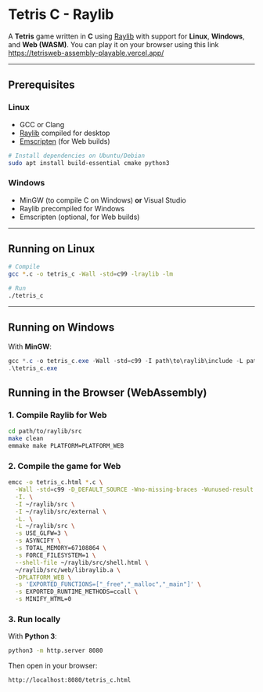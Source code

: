 
# Tetris C - Raylib

A **Tetris** game written in **C** using [Raylib](https://www.raylib.com/) with support for **Linux**, **Windows**, and **Web (WASM)**.
You can play it on your browser using this link https://tetrisweb-assembly-playable.vercel.app/

---

## Prerequisites

### Linux
- GCC or Clang
- [Raylib](https://github.com/raysan5/raylib) compiled for desktop
- [Emscripten](https://emscripten.org/) (for Web builds)

```bash
# Install dependencies on Ubuntu/Debian
sudo apt install build-essential cmake python3
````

### Windows

* MinGW (to compile C on Windows) **or** Visual Studio
* Raylib precompiled for Windows
* Emscripten (optional, for Web builds)

---

## Running on Linux

```bash
# Compile
gcc *.c -o tetris_c -Wall -std=c99 -lraylib -lm

# Run
./tetris_c
```

---

## Running on Windows

With **MinGW**:

```powershell
gcc *.c -o tetris_c.exe -Wall -std=c99 -I path\to\raylib\include -L path\to\raylib\lib -lraylib -lopengl32 -lgdi32 -lwinmm
.\tetris_c.exe
```

## Running in the Browser (WebAssembly)

### 1. Compile Raylib for Web

```bash
cd path/to/raylib/src
make clean
emmake make PLATFORM=PLATFORM_WEB
```

### 2. Compile the game for Web

```bash
emcc -o tetris_c.html *.c \
  -Wall -std=c99 -D_DEFAULT_SOURCE -Wno-missing-braces -Wunused-result -Os \
  -I. \
  -I ~/raylib/src \
  -I ~/raylib/src/external \
  -L. \
  -L ~/raylib/src \
  -s USE_GLFW=3 \
  -s ASYNCIFY \
  -s TOTAL_MEMORY=67108864 \
  -s FORCE_FILESYSTEM=1 \
  --shell-file ~/raylib/src/shell.html \
  ~/raylib/src/web/libraylib.a \
  -DPLATFORM_WEB \
  -s 'EXPORTED_FUNCTIONS=["_free","_malloc","_main"]' \
  -s EXPORTED_RUNTIME_METHODS=ccall \
  -s MINIFY_HTML=0
```

### 3. Run locally

With **Python 3**:

```bash
python3 -m http.server 8080
```

Then open in your browser:

```
http://localhost:8080/tetris_c.html
```

